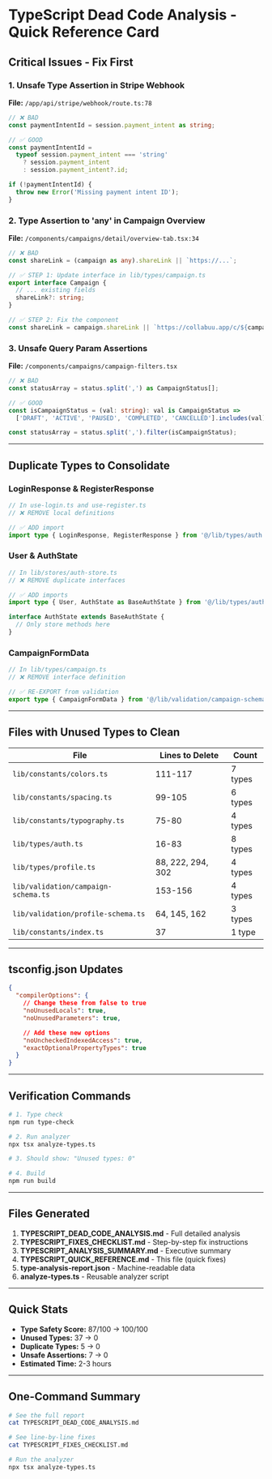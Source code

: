 # TypeScript Dead Code Analysis - Quick Reference Card

## Critical Issues - Fix First

### 1. Unsafe Type Assertion in Stripe Webhook
**File:** `/app/api/stripe/webhook/route.ts:78`

```typescript
// ❌ BAD
const paymentIntentId = session.payment_intent as string;

// ✅ GOOD
const paymentIntentId =
  typeof session.payment_intent === 'string'
    ? session.payment_intent
    : session.payment_intent?.id;

if (!paymentIntentId) {
  throw new Error('Missing payment intent ID');
}
```

### 2. Type Assertion to 'any' in Campaign Overview
**File:** `/components/campaigns/detail/overview-tab.tsx:34`

```typescript
// ❌ BAD
const shareLink = (campaign as any).shareLink || `https://...`;

// ✅ STEP 1: Update interface in lib/types/campaign.ts
export interface Campaign {
  // ... existing fields
  shareLink?: string;
}

// ✅ STEP 2: Fix the component
const shareLink = campaign.shareLink || `https://collabuu.app/c/${campaignId}`;
```

### 3. Unsafe Query Param Assertions
**File:** `/components/campaigns/campaign-filters.tsx`

```typescript
// ❌ BAD
const statusArray = status.split(',') as CampaignStatus[];

// ✅ GOOD
const isCampaignStatus = (val: string): val is CampaignStatus =>
  ['DRAFT', 'ACTIVE', 'PAUSED', 'COMPLETED', 'CANCELLED'].includes(val);

const statusArray = status.split(',').filter(isCampaignStatus);
```

---

## Duplicate Types to Consolidate

### LoginResponse & RegisterResponse
```typescript
// In use-login.ts and use-register.ts
// ❌ REMOVE local definitions

// ✅ ADD import
import type { LoginResponse, RegisterResponse } from '@/lib/types/auth';
```

### User & AuthState
```typescript
// In lib/stores/auth-store.ts
// ❌ REMOVE duplicate interfaces

// ✅ ADD imports
import type { User, AuthState as BaseAuthState } from '@/lib/types/auth';

interface AuthState extends BaseAuthState {
  // Only store methods here
}
```

### CampaignFormData
```typescript
// In lib/types/campaign.ts
// ❌ REMOVE interface definition

// ✅ RE-EXPORT from validation
export type { CampaignFormData } from '@/lib/validation/campaign-schema';
```

---

## Files with Unused Types to Clean

| File | Lines to Delete | Count |
|------|----------------|-------|
| `lib/constants/colors.ts` | 111-117 | 7 types |
| `lib/constants/spacing.ts` | 99-105 | 6 types |
| `lib/constants/typography.ts` | 75-80 | 4 types |
| `lib/types/auth.ts` | 16-83 | 8 types |
| `lib/types/profile.ts` | 88, 222, 294, 302 | 4 types |
| `lib/validation/campaign-schema.ts` | 153-156 | 4 types |
| `lib/validation/profile-schema.ts` | 64, 145, 162 | 3 types |
| `lib/constants/index.ts` | 37 | 1 type |

---

## tsconfig.json Updates

```json
{
  "compilerOptions": {
    // Change these from false to true
    "noUnusedLocals": true,
    "noUnusedParameters": true,

    // Add these new options
    "noUncheckedIndexedAccess": true,
    "exactOptionalPropertyTypes": true
  }
}
```

---

## Verification Commands

```bash
# 1. Type check
npm run type-check

# 2. Run analyzer
npx tsx analyze-types.ts

# 3. Should show: "Unused types: 0"

# 4. Build
npm run build
```

---

## Files Generated

1. **TYPESCRIPT_DEAD_CODE_ANALYSIS.md** - Full detailed analysis
2. **TYPESCRIPT_FIXES_CHECKLIST.md** - Step-by-step fix instructions
3. **TYPESCRIPT_ANALYSIS_SUMMARY.md** - Executive summary
4. **TYPESCRIPT_QUICK_REFERENCE.md** - This file (quick fixes)
5. **type-analysis-report.json** - Machine-readable data
6. **analyze-types.ts** - Reusable analyzer script

---

## Quick Stats

- **Type Safety Score:** 87/100 → 100/100
- **Unused Types:** 37 → 0
- **Duplicate Types:** 5 → 0
- **Unsafe Assertions:** 7 → 0
- **Estimated Time:** 2-3 hours

---

## One-Command Summary

```bash
# See the full report
cat TYPESCRIPT_DEAD_CODE_ANALYSIS.md

# See line-by-line fixes
cat TYPESCRIPT_FIXES_CHECKLIST.md

# Run the analyzer
npx tsx analyze-types.ts
```

